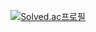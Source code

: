 <div align=center>
  
[![Solved.ac프로필](http://mazassumnida.wtf/api/v2/generate_badge?boj=2mook2)](https://solved.ac/2mook2)
